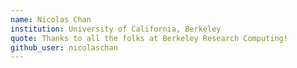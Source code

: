 ```yaml
---
name: Nicolas Chan 
institution: University of California, Berkeley
quote: Thanks to all the folks at Berkeley Research Computing!
github_user: nicolaschan
---
```

